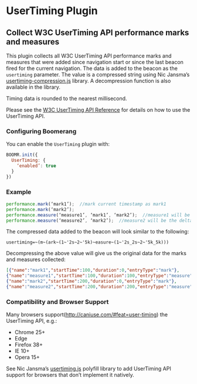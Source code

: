 # UserTiming Plugin

## Collect W3C UserTiming API performance marks and measures


This plugin collects all W3C UserTiming API performance marks and measures that were added since navigation start or since the last beacon fired for the current navigation. The data is added to the beacon as the `usertiming` parameter. The value is a compressed string using Nic Jansma’s [usertiming-compression.js](https://github.com/nicjansma/usertiming-compression.js) library. A decompression function is also available in the library.

Timing data is rounded to the nearest millisecond.

Please see the [W3C UserTiming API Reference](https://www.w3.org/TR/user-timing/) for details on how to use the UserTiming API.

### Configuring Boomerang

You can enable the `UserTiming` plugin with:
```js
BOOMR.init({
  UserTiming: {
    ‘enabled’: true
  }
})
```

### Example

```js
performance.mark(‘mark1’);  //mark current timestamp as mark1
performance.mark(‘mark2’);
performance.measure(‘measure1’, ‘mark1’, ‘mark2’);  //measure1 will be the delta between mark1 and mark2 timestamps
performance.measure(‘measure2’, ‘mark2’);  //measure2 will be the delta between the mark2 timestamp and the current time
```

The compressed data added to the beacon will look similar to the following:

`usertiming=~(m~(ark~(1~'2s~2~'5k)~easure~(1~'2s_2s~2~'5k_5k)))`


Decompressing the above value will give us the original data for the marks and measures collected:
```json
[{"name":"mark1","startTime":100,"duration":0,"entryType":"mark"},
{"name":"measure1","startTime":100,"duration":100,"entryType":"measure"},
{"name":"mark2","startTime":200,"duration":0,"entryType":"mark"},
{"name":"measure2","startTime":200,"duration":200,"entryType":"measure"}]
```

### Compatibility and Browser Support


Many browsers support(http://caniuse.com/#feat=user-timing) the UserTiming API, e.g.:
* Chrome 25+
* Edge
* Firefox 38+
* IE 10+
* Opera 15+

See Nic Jansma’s [usertiming.js](https://github.com/nicjansma/usertiming.js) polyfill library to add UserTiming API support for browsers that don’t implement it natively.
